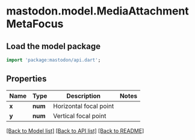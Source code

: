 # mastodon.model.MediaAttachmentMetaFocus

## Load the model package
```dart
import 'package:mastodon/api.dart';
```

## Properties
Name | Type | Description | Notes
------------ | ------------- | ------------- | -------------
**x** | **num** | Horizontal focal point | 
**y** | **num** | Vertical focal point | 

[[Back to Model list]](../README.md#documentation-for-models) [[Back to API list]](../README.md#documentation-for-api-endpoints) [[Back to README]](../README.md)


